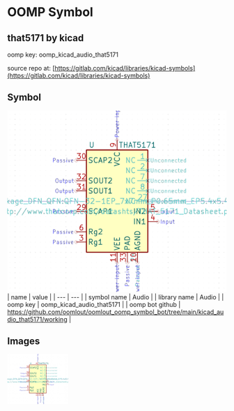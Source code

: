 # OOMP Symbol  
## that5171  by kicad  
  
oomp key: oomp_kicad_audio_that5171  
  
source repo at: [https://gitlab.com/kicad/libraries/kicad-symbols](https://gitlab.com/kicad/libraries/kicad-symbols)  
## Symbol  
  
[![working.png](working_600.png)](working.png)  
| name | value | 
| --- | --- | 
| symbol name | Audio | 
| library name | Audio | 
| oomp key | oomp_kicad_audio_that5171 | 
| oomp bot github | https://github.com/oomlout/oomlout_oomp_symbol_bot/tree/main/kicad_audio_that5171/working | 
## Images  
  
[![working.png](working_140.png)](working.png)  
